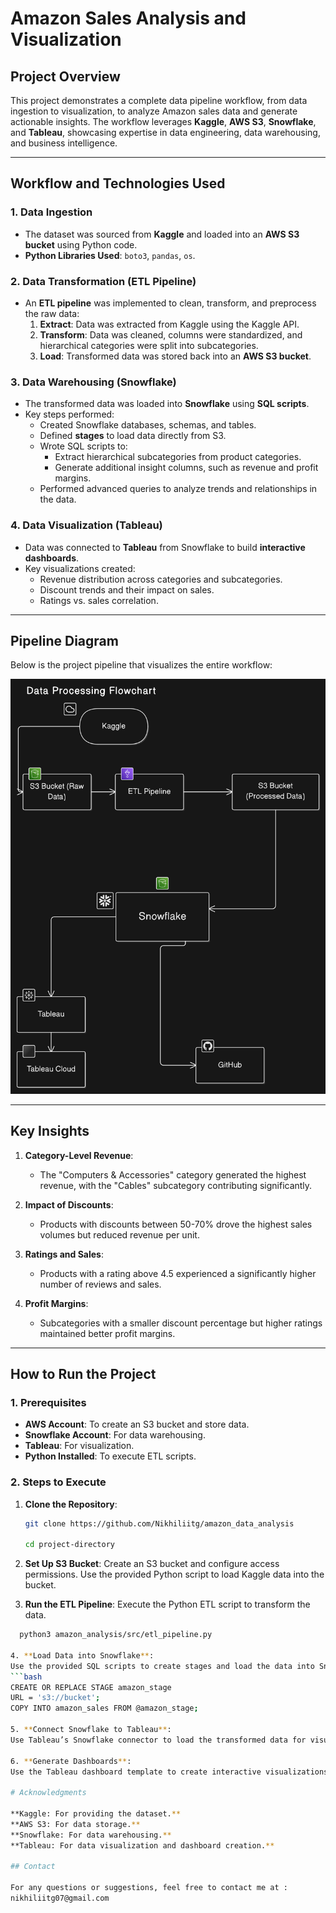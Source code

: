 # Amazon Sales Analysis and Visualization

## **Project Overview**
This project demonstrates a complete data pipeline workflow, from data ingestion to visualization, to analyze Amazon sales data and generate actionable insights. The workflow leverages **Kaggle**, **AWS S3**, **Snowflake**, and **Tableau**, showcasing expertise in data engineering, data warehousing, and business intelligence.

---

## **Workflow and Technologies Used**

### **1. Data Ingestion**
- The dataset was sourced from **Kaggle** and loaded into an **AWS S3 bucket** using Python code.
- **Python Libraries Used**: `boto3`, `pandas`, `os`.

### **2. Data Transformation (ETL Pipeline)**
- An **ETL pipeline** was implemented to clean, transform, and preprocess the raw data:
  1. **Extract**: Data was extracted from Kaggle using the Kaggle API.
  2. **Transform**: Data was cleaned, columns were standardized, and hierarchical categories were split into subcategories.
  3. **Load**: Transformed data was stored back into an **AWS S3 bucket**.

### **3. Data Warehousing (Snowflake)**
- The transformed data was loaded into **Snowflake** using **SQL scripts**.
- Key steps performed:
  - Created Snowflake databases, schemas, and tables.
  - Defined **stages** to load data directly from S3.
  - Wrote SQL scripts to:
    - Extract hierarchical subcategories from product categories.
    - Generate additional insight columns, such as revenue and profit margins.
  - Performed advanced queries to analyze trends and relationships in the data.

### **4. Data Visualization (Tableau)**
- Data was connected to **Tableau** from Snowflake to build **interactive dashboards**.
- Key visualizations created:
  - Revenue distribution across categories and subcategories.
  - Discount trends and their impact on sales.
  - Ratings vs. sales correlation.

---

## **Pipeline Diagram**

Below is the project pipeline that visualizes the entire workflow:

![Projects Structure](diagram-export-1-20-2025-11_33_54-PM.png)


---

## **Key Insights**
1. **Category-Level Revenue**:
   - The "Computers & Accessories" category generated the highest revenue, with the "Cables" subcategory contributing significantly.

2. **Impact of Discounts**:
   - Products with discounts between 50-70% drove the highest sales volumes but reduced revenue per unit.

3. **Ratings and Sales**:
   - Products with a rating above 4.5 experienced a significantly higher number of reviews and sales.

4. **Profit Margins**:
   - Subcategories with a smaller discount percentage but higher ratings maintained better profit margins.

---

## **How to Run the Project**

### **1. Prerequisites**
- **AWS Account**: To create an S3 bucket and store data.
- **Snowflake Account**: For data warehousing.
- **Tableau**: For visualization.
- **Python Installed**: To execute ETL scripts.

### **2. Steps to Execute**
1. **Clone the Repository**:
   ```bash
   git clone https://github.com/Nikhiliitg/amazon_data_analysis

   cd project-directory

2. **Set Up S3 Bucket**:
  Create an S3 bucket and configure access permissions.
  Use the provided Python script to load Kaggle data into the bucket.

3. **Run the ETL Pipeline**:
  Execute the Python ETL script to transform the data.
  ```bash
    python3 amazon_analysis/src/etl_pipeline.py

4. **Load Data into Snowflake**:
  Use the provided SQL scripts to create stages and load the data into Snowflake.
  ```bash 
  CREATE OR REPLACE STAGE amazon_stage
  URL = 's3://bucket';
  COPY INTO amazon_sales FROM @amazon_stage;

5. **Connect Snowflake to Tableau**:
  Use Tableau’s Snowflake connector to load the transformed data for visualization.

6. **Generate Dashboards**:
  Use the Tableau dashboard template to create interactive visualizations.

# Acknowledgments

  **Kaggle: For providing the dataset.**
  **AWS S3: For data storage.**
  **Snowflake: For data warehousing.**
  **Tableau: For data visualization and dashboard creation.**

## Contact

For any questions or suggestions, feel free to contact me at :
  nikhiliitg07@gmail.com

